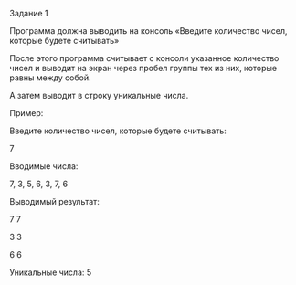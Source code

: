 Задание 1

Программа должна выводить на консоль «Введите количество чисел, которые будете считывать»

После этого программа считывает с консоли указанное количество чисел и выводит на экран через пробел группы тех из них, которые равны между собой.

А затем выводит в строку уникальные числа.

Пример:

Введите количество чисел, которые будете считывать:

7

Вводимые числа:

7, 3, 5, 6, 3, 7, 6

Выводимый результат:

7 7

3 3

6 6

Уникальные числа: 5